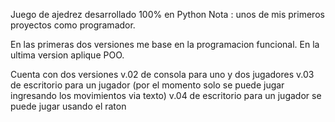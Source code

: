 Juego de ajedrez desarrollado 100% en Python
Nota : unos de mis primeros proyectos como programador.

En las primeras dos versiones me base en la programacion funcional.
En la ultima version aplique POO.


Cuenta con dos versiones
v.02 de consola para uno y dos jugadores
v.03 de escritorio para un jugador (por el momento solo se puede jugar ingresando los movimientos via texto) 
v.04 de escritorio para un jugador se puede jugar usando el raton